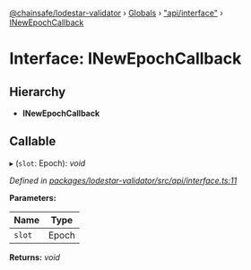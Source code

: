 [@chainsafe/lodestar-validator](../README.md) › [Globals](../globals.md) › ["api/interface"](../modules/_api_interface_.md) › [INewEpochCallback](_api_interface_.inewepochcallback.md)

# Interface: INewEpochCallback

## Hierarchy

* **INewEpochCallback**

## Callable

▸ (`slot`: Epoch): *void*

*Defined in [packages/lodestar-validator/src/api/interface.ts:11](https://github.com/ChainSafe/lodestar/blob/2fb982b/packages/lodestar-validator/src/api/interface.ts#L11)*

**Parameters:**

Name | Type |
------ | ------ |
`slot` | Epoch |

**Returns:** *void*

